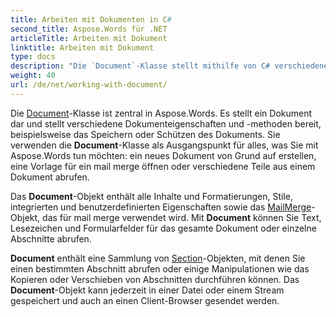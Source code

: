 ```yaml
---
title: Arbeiten mit Dokumenten in C#
second_title: Aspose.Words für .NET
articleTitle: Arbeiten mit Dokument
linktitle: Arbeiten mit Dokument
type: docs
description: "Die `Document`-Klasse stellt mithilfe von C# verschiedene Dokumenteigenschaften und -methoden bereit. Sie verwenden die `Document`-Klasse als Ausgangspunkt für alles, was Sie mit Aspose.Words für .NET ausführen möchten. Das `Document`-Objekt kann in einer Datei oder einem Stream gespeichert und auch an einen Browser gesendet werden."
weight: 40
url: /de/net/working-with-document/
---
```


Die [Document](https://reference.aspose.com/words/net/aspose.words/document/)-Klasse ist zentral in Aspose.Words. Es stellt ein Dokument dar und stellt verschiedene Dokumenteigenschaften und -methoden bereit, beispielsweise das Speichern oder Schützen des Dokuments. Sie verwenden die **Document**-Klasse als Ausgangspunkt für alles, was Sie mit Aspose.Words tun möchten: ein neues Dokument von Grund auf erstellen, eine Vorlage für ein mail merge öffnen oder verschiedene Teile aus einem Dokument abrufen.

Das **Document**-Objekt enthält alle Inhalte und Formatierungen, Stile, integrierten und benutzerdefinierten Eigenschaften sowie das [MailMerge](https://reference.aspose.com/words/net/aspose.words.mailmerging/mailmerge/)-Objekt, das für mail merge verwendet wird. Mit **Document** können Sie Text, Lesezeichen und Formularfelder für das gesamte Dokument oder einzelne Abschnitte abrufen.

**Document** enthält eine Sammlung von [Section](https://reference.aspose.com/words/net/aspose.words/section/)-Objekten, mit denen Sie einen bestimmten Abschnitt abrufen oder einige Manipulationen wie das Kopieren oder Verschieben von Abschnitten durchführen können. Das **Document**-Objekt kann jederzeit in einer Datei oder einem Stream gespeichert und auch an einen Client-Browser gesendet werden.
